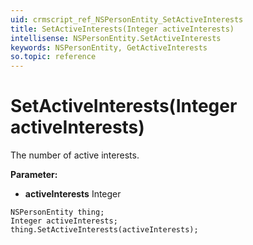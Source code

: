 ```yaml
---
uid: crmscript_ref_NSPersonEntity_SetActiveInterests
title: SetActiveInterests(Integer activeInterests)
intellisense: NSPersonEntity.SetActiveInterests
keywords: NSPersonEntity, GetActiveInterests
so.topic: reference
---
```


# SetActiveInterests(Integer activeInterests)

The number of active interests.

**Parameter:** 
* **activeInterests** Integer

```crmscript
NSPersonEntity thing;
Integer activeInterests;
thing.SetActiveInterests(activeInterests);
```

